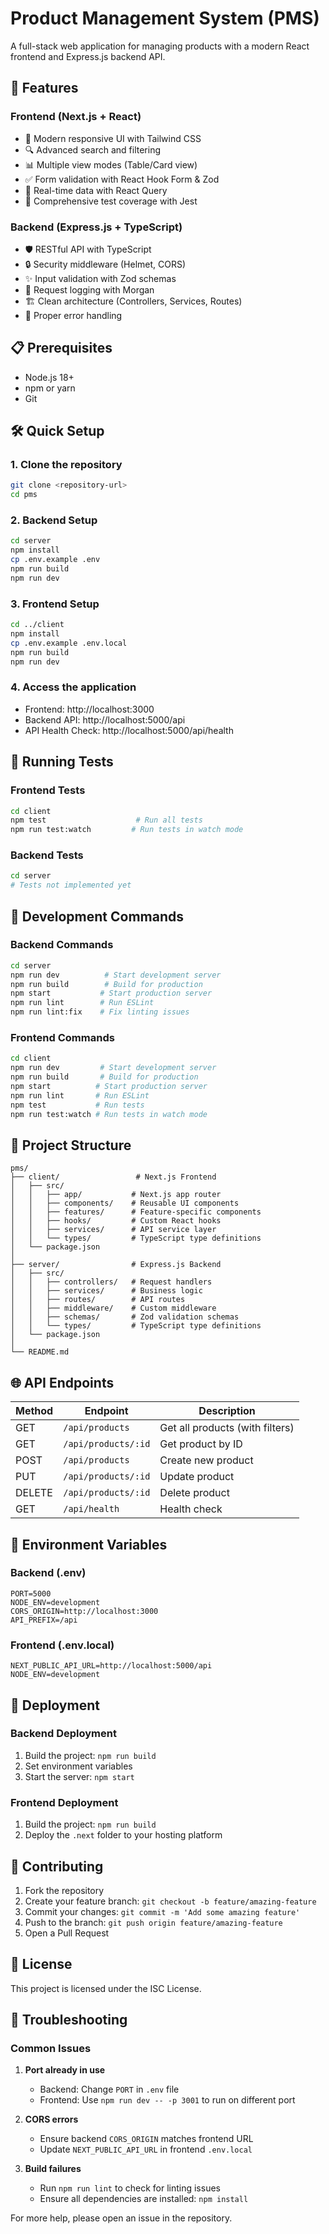 # Product Management System (PMS)

A full-stack web application for managing products with a modern React frontend and Express.js backend API.

## 🚀 Features

### Frontend (Next.js + React)
- 📱 Modern responsive UI with Tailwind CSS
- 🔍 Advanced search and filtering
- 📊 Multiple view modes (Table/Card view)
- ✅ Form validation with React Hook Form & Zod
- 🔄 Real-time data with React Query
- 🧪 Comprehensive test coverage with Jest

### Backend (Express.js + TypeScript)
- 🛡️ RESTful API with TypeScript
- 🔒 Security middleware (Helmet, CORS)
- ✨ Input validation with Zod schemas
- 📝 Request logging with Morgan
- 🏗️ Clean architecture (Controllers, Services, Routes)
- 🚦 Proper error handling

## 📋 Prerequisites

- Node.js 18+ 
- npm or yarn
- Git

## 🛠️ Quick Setup

### 1. Clone the repository
```bash
git clone <repository-url>
cd pms
```

### 2. Backend Setup
```bash
cd server
npm install
cp .env.example .env
npm run build
npm run dev
```

### 3. Frontend Setup
```bash
cd ../client
npm install
cp .env.example .env.local
npm run build
npm run dev
```

### 4. Access the application
- Frontend: http://localhost:3000
- Backend API: http://localhost:5000/api
- API Health Check: http://localhost:5000/api/health

## 🧪 Running Tests

### Frontend Tests
```bash
cd client
npm test                    # Run all tests
npm run test:watch         # Run tests in watch mode
```

### Backend Tests
```bash
cd server
# Tests not implemented yet
```

## 🔧 Development Commands

### Backend Commands
```bash
cd server
npm run dev          # Start development server
npm run build        # Build for production
npm start           # Start production server
npm run lint        # Run ESLint
npm run lint:fix    # Fix linting issues
```

### Frontend Commands
```bash
cd client
npm run dev         # Start development server
npm run build       # Build for production
npm start          # Start production server
npm run lint       # Run ESLint
npm test           # Run tests
npm run test:watch # Run tests in watch mode
```

## 📁 Project Structure

```
pms/
├── client/                 # Next.js Frontend
│   ├── src/
│   │   ├── app/           # Next.js app router
│   │   ├── components/    # Reusable UI components
│   │   ├── features/      # Feature-specific components
│   │   ├── hooks/         # Custom React hooks
│   │   ├── services/      # API service layer
│   │   └── types/         # TypeScript type definitions
│   └── package.json
│
├── server/                # Express.js Backend
│   ├── src/
│   │   ├── controllers/   # Request handlers
│   │   ├── services/      # Business logic
│   │   ├── routes/        # API routes
│   │   ├── middleware/    # Custom middleware
│   │   ├── schemas/       # Zod validation schemas
│   │   └── types/         # TypeScript type definitions
│   └── package.json
│
└── README.md
```

## 🌐 API Endpoints

| Method | Endpoint              | Description                    |
|--------|-----------------------|--------------------------------|
| GET    | `/api/products`       | Get all products (with filters) |
| GET    | `/api/products/:id`   | Get product by ID              |
| POST   | `/api/products`       | Create new product             |
| PUT    | `/api/products/:id`   | Update product                 |
| DELETE | `/api/products/:id`   | Delete product                 |
| GET    | `/api/health`         | Health check                   |

## 🔧 Environment Variables

### Backend (.env)
```env
PORT=5000
NODE_ENV=development
CORS_ORIGIN=http://localhost:3000
API_PREFIX=/api
```

### Frontend (.env.local)
```env
NEXT_PUBLIC_API_URL=http://localhost:5000/api
NODE_ENV=development
```

## 🚀 Deployment

### Backend Deployment
1. Build the project: `npm run build`
2. Set environment variables
3. Start the server: `npm start`

### Frontend Deployment
1. Build the project: `npm run build`
2. Deploy the `.next` folder to your hosting platform

## 🤝 Contributing

1. Fork the repository
2. Create your feature branch: `git checkout -b feature/amazing-feature`
3. Commit your changes: `git commit -m 'Add some amazing feature'`
4. Push to the branch: `git push origin feature/amazing-feature`
5. Open a Pull Request

## 📝 License

This project is licensed under the ISC License.

## 🔧 Troubleshooting

### Common Issues

1. **Port already in use**
   - Backend: Change `PORT` in `.env` file
   - Frontend: Use `npm run dev -- -p 3001` to run on different port

2. **CORS errors**
   - Ensure backend `CORS_ORIGIN` matches frontend URL
   - Update `NEXT_PUBLIC_API_URL` in frontend `.env.local`

3. **Build failures**
   - Run `npm run lint` to check for linting issues
   - Ensure all dependencies are installed: `npm install`

For more help, please open an issue in the repository.

